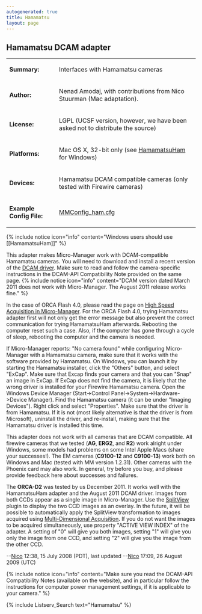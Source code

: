 ```yaml
---
autogenerated: true
title: Hamamatsu
layout: page
---
```


## Hamamatsu DCAM adapter

<table>
<tr>
<td markdown="1">

**Summary:**

</td>
<td markdown="1">

Interfaces with Hamamatsu cameras

</td>
</tr>
<tr>
<td markdown="1">

**Author:**

</td>
<td markdown="1">

Nenad Amodaj, with contributions from Nico Stuurman (Mac adaptation).

</td>
</tr>
<tr>
<td markdown="1">

**License:**

</td>
<td markdown="1">

LGPL (UCSF version, however, we have been asked not to distribute the
source)

</td>
</tr>
<tr>
<td markdown="1">

**Platforms:**

</td>
<td markdown="1">

Mac OS X, 32-bit only (see [HamamatsuHam](HamamatsuHam "wikilink") for
Windows)

</td>
</tr>
<tr>
<td markdown="1">

**Devices:**

</td>
<td markdown="1">

Hamamatsu DCAM compatible cameras (only tested with Firewire cameras)

</td>
</tr>
<tr>
<td markdown="1">

**Example Config File:**

</td>
<td markdown="1">

[MMConfig_ham.cfg](media/MMConfig_ham.cfg "wikilink")

</td>
</tr>
</table>

{% include notice icon="info" content="Windows users should use [[HamamatsuHam]]" %}

This adapter makes Micro-Manager work with DCAM-compatible Hamamatsu
cameras. You will need to download and install a recent version of the
[DCAM driver](http://www.dcamapi.com/). Make sure to read and follow the
camera-specific instructions in the DCAM-API Compatibility Note provided
on the same page.
{% include notice icon="info" content="DCAM version dated March 2011 does not work with Micro-Manager.  The August 2011 release works fine." %}

In the case of ORCA Flash 4.0, please read the page on [High Speed
Acquisition in
Micro-Manager](High_Speed_Acquisition_in_Micro-Manager "wikilink"). For
the ORCA Flash 4.0, trying Hamamatsu adapter first will not only get the
error message but also prevent the correct communication for trying
HamamatsuHam afterwards. Rebooting the computer reset such a case. Also,
if the computer has gone through a cycle of sleep, rebooting the
computer and the camera is needed.

If Micro-Manager reports: "No camera found" while configuring
Micro-Manager with a Hamamatsu camera, make sure that it works with the
software provided by Hamamatsu. On Windows, you can launch it by
starting the Hamamatsu installer, click the "Others" button, and select
"ExCap". Make sure that Excap finds your camera and that you can "Snap"
an image in ExCap. If ExCap does not find the camera, it is likely that
the wrong driver is installed for your Firewire Hamamatsu camera. Open
the Windows Device Manager (Start-&gt;Control
Panel-&gt;System-&gt;Hardware-&gt;Device Manager). Find the Hamamatsu
camera (it can be under "Imaging Devices"). Right click and select
"Properties". Make sure that the driver is from Hamamatsu. If it is not
(most likely alternative is that the driver is from Microsoft),
uninstall the driver, and re-install, making sure that the Hamamatsu
driver is installed this time.

This adapter does not work with all cameras that are DCAM compatible.
All firewire cameras that we tested (**AG**, **ERG2**, and **R2**) work
alright under Windows, some models had problems on some Intel Apple Macs
(share your successes!). The EM cameras (**C9100-12** and **C9100-13**)
work both on Windows and Mac (tested with MM version 1.2.31). Other
cameras with the Phoenix card may also work. In general, try before you
buy, and please provide feedback here about successes and failures.

The **ORCA-D2** was tested by us December 2011. It works well with the
HamamatsuHam adapter and the August 2011 DCAM driver. Images from both
CCDs appear as a single image in Micro-Manager. Use the
[SplitView](SplitView "wikilink") plugin to display the two CCD images
as an overlay. In the future, it will be possible to automatically apply
the SplitView transformation to images acquired using [Multi-Dimensional
Acquisition](Micro-Manager_User's_Guide#multi-dimensional-acquisition "wikilink").
If you do not want the images to be acquired simultaneously, use
property "ACTIVE VIEW INDEX" of the adapter. A setting of "0" will give
you both images, setting "1" will give you only the image from one CCD,
and setting "2" will give you the image from the other CCD.

--[Nico](User:Nico "wikilink") 12:38, 15 July 2008 (PDT), last updated
--[Nico](User:Nico "wikilink") 17:09, 26 August 2009 (UTC)

{% include notice icon="info" content="Make sure you read the DCAM-API Compatibility Notes (available on the website), and in particular follow the instructions for computer power management settings, if it is applicable to your camera." %}

{% include Listserv_Search text="Hamamatsu" %}


